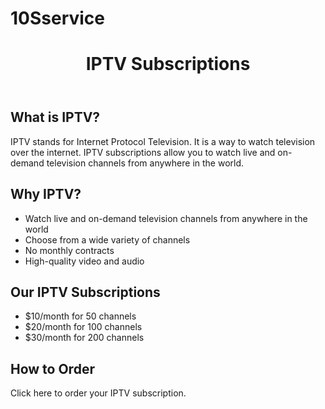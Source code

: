 # 10Sservice

<!DOCTYPE html> 
<html lang="en"> 
    <head> 
        <meta charset="UTF-8"> 
        <meta name="viewport" content="width=device-width, initial-scale=1.0"> 
        <title>IPTV Subscriptions</title> 
    </head> 
    <body> 
        <header> 
            <h1>IPTV Subscriptions</h1>                   
        </header>     
        <section>             
            <h2>What is IPTV?</h2>             
            <p>IPTV stands for Internet Protocol Television. It is a way to watch television over the internet. IPTV subscriptions allow you to watch live and on-demand television channels from anywhere in the world.</p>         
        </section>     
        <section>             
            <h2>Why IPTV?</h2>             
            <ul>                
                <li>Watch live and on-demand television channels from anywhere in the world</li>                
                <li>Choose from a wide variety of channels</li>                
                <li>No monthly contracts</li>                
                <li>High-quality video and audio</li>            
            </ul>         
        </section>     
        <section>             
            <h2>Our IPTV Subscriptions</h2>             
            <ul>                
                <li>$10/month for 50 channels</li>                
                <li>$20/month for 100 channels</li>                
                <li>$30/month for 200 channels</li>            
            </ul>         
        </section>     
        <section>             
            <h2>How to Order</h2>             
            Click here to order your IPTV subscription.</p>         
        </section>     
    </body>    
</html>
